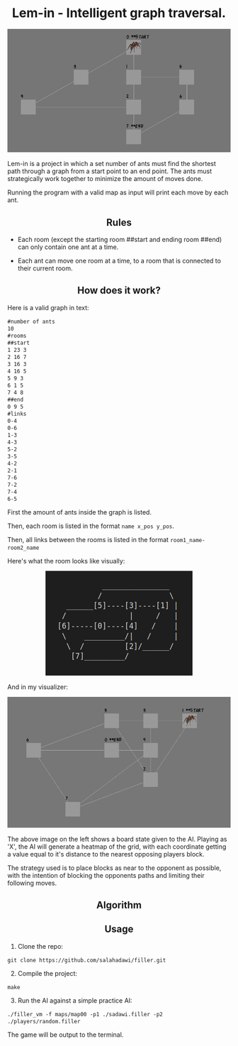<h1 align="center">Lem-in - Intelligent graph traversal.</h1>
<p align="center">
    <img src="https://github.com/salahadawi/lem-in/blob/master/images/lem-in_visualizer_demo.gif">
</p>

Lem-in is a project in which a set number of ants must find the shortest path through a graph from a start point to an end point. The ants must strategically work together to minimize the amount of moves done.

Running the program with a valid map as input will print each move by each ant.

<h2 align="center">Rules</h2>

* Each room (except the starting room ##start and ending room ##end) can only contain one ant at a time.

* Each ant can move one room at a time, to a room that is connected to their current room.

<h2 align="center">How does it work?</h2>

Here is a valid graph in text:

```
#number of ants
10
#rooms
##start
1 23 3
2 16 7
3 16 3
4 16 5
5 9 3
6 1 5
7 4 8
##end
0 9 5
#links
0-4
0-6
1-3
4-3
5-2
3-5
4-2
2-1
7-6
7-2
7-4
6-5
```
First the amount of ants inside the graph is listed. 

Then, each room is listed in the format `name x_pos y_pos`. 

Then, all links between the rooms is listed in the format `room1_name-room2_name`

Here's what the room looks like visually:
<p align="center">
    <img src="https://github.com/salahadawi/lem-in/blob/master/images/lem-in_graph.png">
</p>

And in my visualizer:
<p align="center">
    <img src="https://github.com/salahadawi/lem-in/blob/master/images/lem-in_graph_visualizer.png">
</p>

The above image on the left shows a board state given to the AI. Playing as 'X',
the AI will generate a heatmap of the grid, with each coordinate getting a value equal to it's distance to the nearest opposing players block.  
  
  
The strategy used is to place blocks as near to the opponent as possible,
with the intention of blocking the opponents paths and limiting their following moves.

<h2 align="center">Algorithm</h2>

<h2 align="center">Usage</h2>

1. Clone the repo:
```
git clone https://github.com/salahadawi/filler.git
```
2. Compile the project:
```
make
```

3. Run the AI against a simple practice AI:
```
./filler_vm -f maps/map00 -p1 ./sadawi.filler -p2 ./players/random.filler
```
The game will be output to the terminal.
